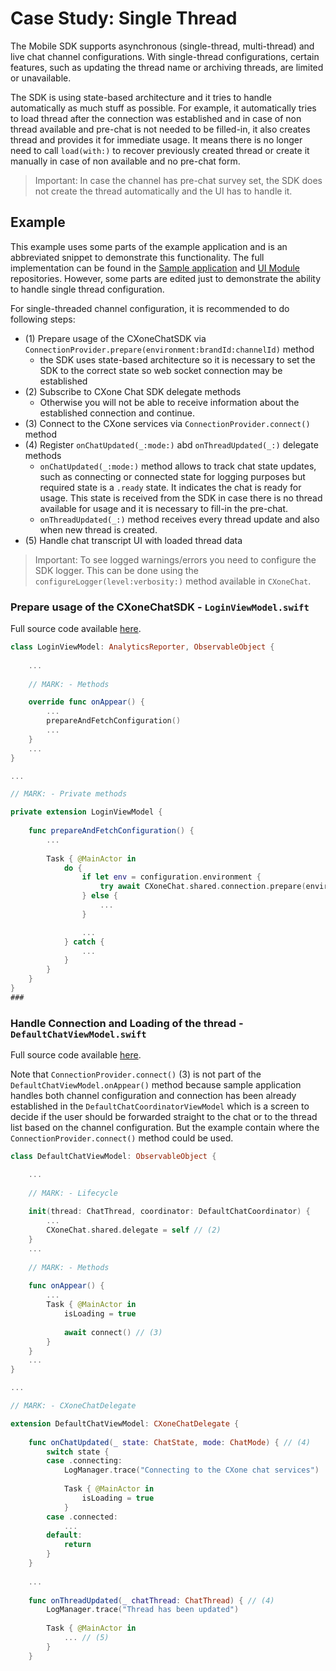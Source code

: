 # Case Study: Single Thread

The Mobile SDK supports asynchronous (single-thread, multi-thread) and live chat channel configurations. With single-thread configurations, certain features, such as updating the thread name or archiving threads, are limited or unavailable.

The SDK is using state-based architecture and it tries to handle automatically as much stuff as possible. For example, it automatically tries to load thread after the connection was established and in case of non thread available and pre-chat is not needed to be filled-in, it also creates thread and provides it for immediate usage. It means there is no longer need to call `load(with:)` to recover previously created thread or create it manually in case of non available and no pre-chat form. 

> Important: In case the channel has pre-chat survey set, the SDK does not create the thread automatically and the UI has to handle it.


## Example

This example uses some parts of the example application and is an abbreviated snippet to demonstrate this functionality. The full implementation can be found in the [Sample application](https://github.com/nice-devone/nice-cxone-mobile-sdk-ios/tree/main/sample) and [UI Module](https://github.com/nice-devone/nice-cxone-mobile-sdk-ios/tree/main/cxone-chat-ui) repositories. However, some parts are edited just to demonstrate the ability to handle single thread configuration.

For single-threaded channel configuration, it is recommended to do following steps:

- (1) Prepare usage of the CXoneChatSDK via `ConnectionProvider.prepare(environment:brandId:channelId)` method
  - the SDK uses state-based architecture so it is necessary to set the SDK to the correct state so web socket connection may be established
- (2) Subscribe to CXone Chat SDK delegate methods
  - Otherwise you will not be able to receive information about the established connection and continue.
- (3) Connect to the CXone services via `ConnectionProvider.connect()` method
- (4) Register `onChatUpdated(_:mode:)` abd `onThreadUpdated(_:)` delegate methods
  - `onChatUpdated(_:mode:)` method allows to track chat state updates, such as connecting or connected state for logging purposes but required state is a `.ready` state. It indicates the chat is ready for usage. This state is received from the SDK in case there is no thread available for usage and it is necessary to fill-in the pre-chat.
  - `onThreadUpdated(_:)` method receives every thread update and also when new thread is created.
- (5) Handle chat transcript UI with loaded thread data

> Important: To see logged warnings/errors you need to configure the SDK logger. This can be done using the `configureLogger(level:verbosity:)` method available in `CXoneChat`.

### Prepare usage of the CXoneChatSDK - `LoginViewModel.swift`
Full source code available [here](https://github.com/nice-devone/nice-cxone-mobile-sdk-ios/blob/main/sample/iOSSDKExample/Sources/Presentation/Views/Login/LoginViewModel.swift).

```swift
class LoginViewModel: AnalyticsReporter, ObservableObject {
    
    ...
    
    // MARK: - Methods

    override func onAppear() {
        ...
        prepareAndFetchConfiguration()
        ...
    }
    ...
}

...

// MARK: - Private methods

private extension LoginViewModel {
    
    func prepareAndFetchConfiguration() {
        ...
        
        Task { @MainActor in
            do {
                if let env = configuration.environment {
                    try await CXoneChat.shared.connection.prepare(environment: env, brandId: configuration.brandId, channelId: configuration.channelId) // (1)
                } else {
                    ...
                }

                ...
            } catch {
                ...
            }
        }
    }
}
### 
```

### Handle Connection and Loading of the thread - `DefaultChatViewModel.swift`
Full source code available [here](https://github.com/nice-devone/nice-cxone-mobile-sdk-ios/blob/main/cxone-chat-ui/Sources/Presentation/Implementation/Default/Chat/DefaultChatViewModel.swift).

Note that `ConnectionProvider.connect()` (3) is not part of the `DefaultChatViewModel.onAppear()` method because sample application handles both channel configuration and connection has been already established in the `DefaultChatCoordinatorViewModel` which is a screen to decide if the user should be forwarded straight to the chat or to the thread list based on the channel configuration. But the example contain where the `ConnectionProvider.connect()` method could be used.

```swift
class DefaultChatViewModel: ObservableObject {

    ...
    
    // MARK: - Lifecycle
    
    init(thread: ChatThread, coordinator: DefaultChatCoordinator) {
        ...
        CXoneChat.shared.delegate = self // (2)
    }
    ...
    
    // MARK: - Methods
    
    func onAppear() {
        ...
        Task { @MainActor in
            isLoading = true
            
            await connect() // (3)
        }
    }
    ...
}

...

// MARK: - CXoneChatDelegate

extension DefaultChatViewModel: CXoneChatDelegate {
    
    func onChatUpdated(_ state: ChatState, mode: ChatMode) { // (4)
        switch state {
        case .connecting:
            LogManager.trace("Connecting to the CXone chat services")
            
            Task { @MainActor in
                isLoading = true
            }
        case .connected:
            ...
        default:
            return
        }
    }
    
    ...
    
    func onThreadUpdated(_ chatThread: ChatThread) { // (4)
        LogManager.trace("Thread has been updated")
        
        Task { @MainActor in
            ... // (5)
        }
    }
``` 
